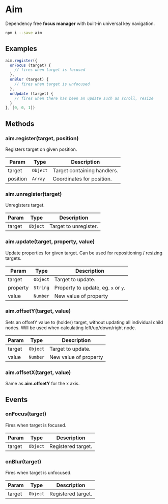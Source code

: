 # Aim
Dependency free **focus manager** with built-in universal key navigation.

```sh
npm i --save aim
```

## Examples
```js
aim.register({
  onFocus (target) {
    // fires when target is focused
  },
  onBlur (target) {
    // fires when target is unfocused 
  },
  onUpdate (target) {
    // fires when there has been an update such as scroll, resize 
  }
}, [0, 0, 1])
```

## Methods
### aim.register(target, position)
Registers target on given position.

| Param | Type | Description |
| --- | --- | --- |
| target | <code>Object</code> | Target containing handlers. |
| position | <code>Array</code> | Coordinates for position. |

### aim.unregister(target)
Unregisters target.

| Param | Type | Description |
| --- | --- | --- |
| target | <code>Object</code> | Target to unregister. |

### aim.update(target, property, value)
Update properties for given target. Can be used for repositioning / resizing targets.

| Param | Type | Description |
| --- | --- | --- |
| target | <code>Object</code> | Target to update. |
| property | <code>String</code> | Property to update, eg. <code>x</code> or <code>y</code>. |
| value | <code>Number</code> | New value of property |

### aim.offsetY(target, value)
Sets an offsetY value to (holder) target, without updating all individual child nodes. Will be used when calculating left/up/down/right node.

| Param | Type | Description |
| --- | --- | --- |
| target | <code>Object</code> | Target to update. |
| value | <code>Number</code> | New value of property |

### aim.offsetX(target, value)
Same as **aim.offsetY** for the x axis.

## Events
### onFocus(target)
Fires when target is focused.

| Param | Type | Description |
| --- | --- | --- |
| target | <code>Object</code> | Registered target. |

### onBlur(target)
Fires when target is unfocused.

| Param | Type | Description |
| --- | --- | --- |
| target | <code>Object</code> | Registered target. |
